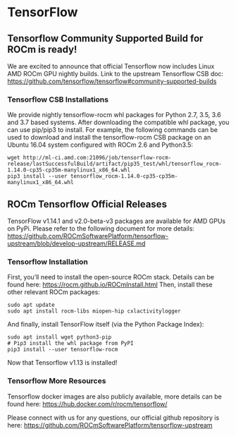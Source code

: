 # TensorFlow

## Tensorflow Community Supported Build for ROCm is ready!
We are excited to announce that official Tensorflow now includes Linux AMD ROCm GPU nightly builds.
Link to the upstream Tensorflow CSB doc: https://github.com/tensorflow/tensorflow#community-supported-builds

### Tensorflow CSB Installations
We provide nightly tensorflow-rocm whl packages for Python 2.7, 3.5, 3.6 and 3.7 based systems.
After downloading the compatible whl package, you can use pip/pip3 to install.
For example, the following commands can be used to download and install the tensorflow-rocm CSB package on an Ubuntu 16.04 system configured with ROCm 2.6 and Python3.5:
```
wget http://ml-ci.amd.com:21096/job/tensorflow-rocm-release/lastSuccessfulBuild/artifact/pip35_test/whl/tensorflow_rocm-1.14.0-cp35-cp35m-manylinux1_x86_64.whl
pip3 install --user tensorflow_rocm-1.14.0-cp35-cp35m-manylinux1_x86_64.whl
```

## ROCm Tensorflow Official Releases
TensorFlow v1.14.1 and v2.0-beta-v3 packages are available for AMD GPUs on PyPi.
Please refer to the following document for more details:
https://github.com/ROCmSoftwarePlatform/tensorflow-upstream/blob/develop-upstream/RELEASE.md

### Tensorflow Installation
First, you’ll need to install the open-source ROCm stack. Details can be found here: https://rocm.github.io/ROCmInstall.html
Then, install these other relevant ROCm packages:
```
sudo apt update
sudo apt install rocm-libs miopen-hip cxlactivitylogger
```
And finally, install TensorFlow itself (via the Python Package Index):
```
sudo apt install wget python3-pip
# Pip3 install the whl package from PyPI
pip3 install --user tensorflow-rocm
```
Now that Tensorflow v1.13 is installed!

### Tensorflow More Resources
Tensorflow docker images are also publicly available, more details can be found here:
https://hub.docker.com/r/rocm/tensorflow/

Please connect with us for any questions, our official github repository is here:
https://github.com/ROCmSoftwarePlatform/tensorflow-upstream

